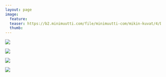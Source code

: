 ```yaml
---
layout: page
image:
  feature:
  teaser: https://b2.minimuutti.com/file/minimuutti-com/mikin-kuvat/4/DS63601-245px.jpg
  thumb:
---
```


![](https://b2.minimuutti.com/file/minimuutti-com/mikin-kuvat/4/DS63598-800px.jpg)

![](https://b2.minimuutti.com/file/minimuutti-com/mikin-kuvat/4/DS63601-800px.jpg)

![](https://b2.minimuutti.com/file/minimuutti-com/mikin-kuvat/4/DS63604-800px.jpg)

![](https://b2.minimuutti.com/file/minimuutti-com/mikin-kuvat/4/DS63605-800px.jpg)
